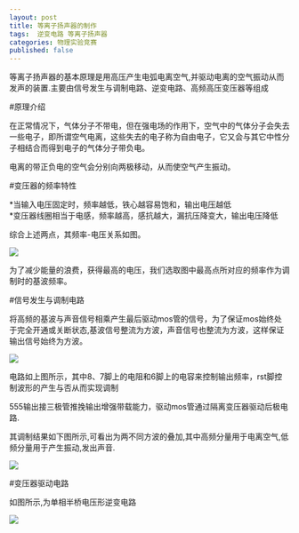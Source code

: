 ```yaml
---
layout: post
title: 等离子扬声器的制作
tags:  逆变电路 等离子扬声器
categories: 物理实验竞赛
published: false
---
```


等离子扬声器的基本原理是用高压产生电弧电离空气,并驱动电离的空气振动从而发声的装置.主要由信号发生与调制电路、逆变电路、高频高压变压器等组成

#原理介绍

在正常情况下，气体分子不带电，但在强电场的作用下，空气中的气体分子会失去一些电子，即所谓空气电离，这些失去的电子称为自由电子，它又会与其它中性分子相结合而得到电子的气体分子带负电。  

电离的带正负电的空气会分别向两极移动，从而使空气产生振动。

#变压器的频率特性 

*当输入电压固定时，频率越低，铁心越容易饱和，输出电压越低  
*变压器线圈相当于电感，频率越高，感抗越大，漏抗压降变大，输出电压降低   

综合上述两点，其频率-电压关系如图。  

![](http://ifeve.com/wp-content/uploads/2013/06/overview-channels-buffers.png)

为了减少能量的浪费，获得最高的电压，我们选取图中最高点所对应的频率作为调制时的基波频率。

#信号发生与调制电路

将高频的基波与声音信号相乘产生最后驱动mos管的信号，为了保证mos始终处于完全开通或关断状态,基波信号整流为方波，声音信号也整流为方波，这样保证输出信号始终为方波。

![](http://ifeve.com/wp-content/uploads/2013/06/overview-channels-buffers.png)

电路如上图所示，其中8、7脚上的电阻和6脚上的电容来控制输出频率，rst脚控制波形的产生与否从而实现调制  

555输出接三极管推挽输出增强带载能力，驱动mos管通过隔离变压器驱动后极电路.

其调制结果如下图所示,可看出为两不同方波的叠加,其中高频分量用于电离空气,低频分量用于产生振动,发出声音.

![](http://ifeve.com/wp-content/uploads/2013/06/overview-channels-buffers.png)

#变压器驱动电路

如图所示,为单相半桥电压形逆变电路
 
![](http://ifeve.com/wp-content/uploads/2013/06/overview-channels-buffers.png)
     


      
